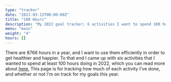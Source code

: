 ```yaml
---
type: "tracker"
date: "2021-03-13T00:00:00Z"
title: "100 Hours"
description: "My 2022 goal tracker; 6 activities I want to spend 100 hours doing for my health"
menu: "main"
weight: "4"
hours: []
---
```

There are 8766 hours in a year, and I want to use them efficiently in order to get healthier and happier. To that end I came up with six
activities that I wanted to spend at least 100 hours doing in 2022, which you can read more about [here.](/blog/2022-goals) This page
is for tracking how much of each activity I've done, and whether or not I'm on track for my goals this year.
